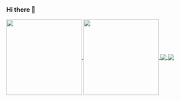 ### Hi there 👋

<a href="https://github.com/BigManzai/github-readme-stats">
  <img height=200 align="center" src="https://github-readme-stats.vercel.app/api?username=BigManzai" />
</a>
<a href="https://github.com/BigManzai/convoychat">
  <img height=200 align="center" src="https://github-readme-stats.vercel.app/api/top-langs?username=BigManzai&layout=compact&langs_count=8&card_width=320" />
</a>

<a href="https://github.com/BigManzai/github-readme-stats">
  <img align="center" src="https://github-readme-stats.vercel.app/api/pin/?username=BigManzai&repo=github-readme-stats" />
</a>
<a href="https://github.com/BigManzai/convoychat">
  <img align="center" src="https://github-readme-stats.vercel.app/api/pin/?username=BigManzai&repo=convoychat" />
</a>

<!--
**BigManzai/BigManzai** is a ✨ _special_ ✨ repository because its `README.md` (this file) appears on your GitHub profile.

Here are some ideas to get you started:

- 🔭 I’m currently working on ...
- 🌱 I’m currently learning ...
- 👯 I’m looking to collaborate on ...
- 🤔 I’m looking for help with ...
- 💬 Ask me about ...
- 📫 How to reach me: ...
- 😄 Pronouns: ...
- ⚡ Fun fact: ...
-->
